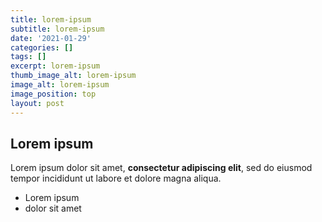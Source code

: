 ```yaml
---
title: lorem-ipsum
subtitle: lorem-ipsum
date: '2021-01-29'
categories: []
tags: []
excerpt: lorem-ipsum
thumb_image_alt: lorem-ipsum
image_alt: lorem-ipsum
image_position: top
layout: post
---
```

## Lorem ipsum

Lorem ipsum dolor sit amet, **consectetur adipiscing elit**, sed do eiusmod tempor incididunt ut labore et dolore magna aliqua.

- Lorem ipsum
- dolor sit amet